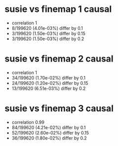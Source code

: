 # susie vs finemap  1 causal

- correlation 1
- 8/199620 (4.01e-03%) differ by 0.1
- 3/199620 (1.50e-03%) differ by 0.15
- 3/199620 (1.50e-03%) differ by 0.2


# susie vs finemap  2 causal

- correlation 1
- 34/199620 (1.70e-02%) differ by 0.1
- 24/199620 (1.20e-02%) differ by 0.15
- 13/199620 (6.51e-03%) differ by 0.2


# susie vs finemap  3 causal

- correlation 0.99
- 84/199620 (4.21e-02%) differ by 0.1
- 52/199620 (2.60e-02%) differ by 0.15
- 36/199620 (1.80e-02%) differ by 0.2


